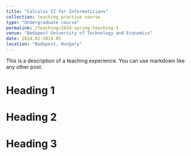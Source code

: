 ```yaml
---
title: "Calculus II for Informaticians"
collection: teaching practise course
type: "Undergraduate course"
permalink: /teaching/2024-spring-teaching-1
venue: "Bedapest University of Technology and Economics"
date: 2024.02-2024.05
location: "Budapest, Hungary"
---
```


This is a description of a teaching experience. You can use markdown like any other post.

Heading 1
======

Heading 2
======

Heading 3
======
